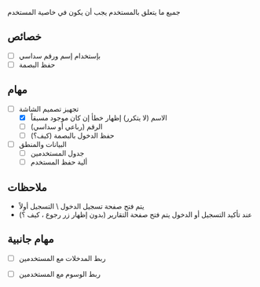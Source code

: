 جميع ما يتعلق بالمستخدم يجب أن يكون في خاصية المستخدم
## خصائص
- [ ] بإستخدام إسم ورقم سداسي
- [ ] حفظ البصمة
## مهام
- [ ] تجهيز تصميم الشاشة
	- [x] الاسم (لا يتكرر) إظهار خطأ إن كان موجود مسبقاً
	- [ ] الرقم (رباعي أو سداسي)
	- [ ] حفظ الدخول بالبصمة (كيف؟)
- [ ] البيانات والمنطق
	- [ ] جدول المستخدمين
	- [ ] ألية حفظ المستخدم
## ملاحظات
- يتم فتح صفحة تسجيل الدخول \ التسجيل أولاً
- عند تأكيد التسجيل أو الدخول يتم فتح صفحة التقارير (بدون إظهار زر رجوع ، كيف ؟)
## مهام جانبية
- [ ] ربط المدخلات مع المستخدمين
- [ ] ربط الوسوم مع المستخدمين

